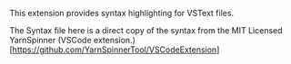 This extension provides syntax highlighting for VSText files.

The Syntax file here is a direct copy of the syntax from the MIT Licensed YarnSpinner (VSCode extension.)[https://github.com/YarnSpinnerTool/VSCodeExtension]

